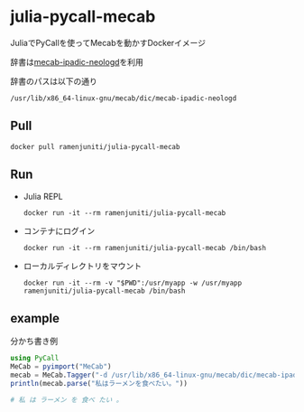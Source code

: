 # julia-pycall-mecab

JuliaでPyCallを使ってMecabを動かすDockerイメージ

辞書は[mecab-ipadic-neologd](https://github.com/neologd/mecab-ipadic-neologd)を利用

辞書のパスは以下の通り
```
/usr/lib/x86_64-linux-gnu/mecab/dic/mecab-ipadic-neologd
```

## Pull

```
docker pull ramenjuniti/julia-pycall-mecab
```

## Run

* Julia REPL
    ```
    docker run -it --rm ramenjuniti/julia-pycall-mecab
    ```

* コンテナにログイン
    ```
    docker run -it --rm ramenjuniti/julia-pycall-mecab /bin/bash
    ```

* ローカルディレクトリをマウント
    ```
    docker run -it --rm -v "$PWD":/usr/myapp -w /usr/myapp ramenjuniti/julia-pycall-mecab /bin/bash
    ```

## example

分かち書き例
```julia
using PyCall
MeCab = pyimport("MeCab")
mecab = MeCab.Tagger("-d /usr/lib/x86_64-linux-gnu/mecab/dic/mecab-ipadic-neologd -Owakati")
println(mecab.parse("私はラーメンを食べたい。"))

# 私 は ラーメン を 食べ たい 。
```